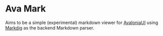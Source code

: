 # Ava Mark

Aims to be a simple (experimental) markdown viewer for [AvaloniaUI](https://avaloniaui.net/) using [Markdig](https://github.com/xoofx/markdig) as the backend Markdown parser. 
